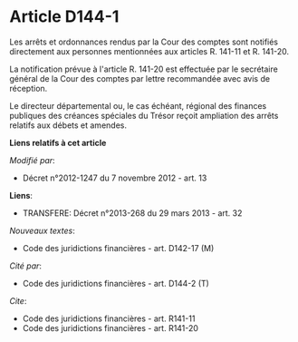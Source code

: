 # Article D144-1

Les arrêts et ordonnances rendus par la Cour des comptes sont notifiés directement aux personnes mentionnées aux articles R.
141-11 et R. 141-20. 

La notification prévue à l'article R. 141-20 est effectuée par le secrétaire général de la Cour des comptes par lettre
recommandée avec avis de réception. 

Le   directeur départemental ou, le cas échéant, régional des finances publiques  des créances spéciales du Trésor reçoit
ampliation des arrêts relatifs aux débets et amendes.

**Liens relatifs à cet article**

_Modifié par_:

  - Décret n°2012-1247 du 7 novembre 2012 - art. 13

**Liens**:

  - TRANSFERE: Décret n°2013-268 du 29 mars 2013 - art. 32

_Nouveaux textes_:

  - Code des juridictions financières - art. D142-17 (M)

_Cité par_:

  - Code des juridictions financières - art. D144-2 (T)

_Cite_:

  - Code des juridictions financières - art. R141-11
  - Code des juridictions financières - art. R141-20
